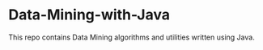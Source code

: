 Data-Mining-with-Java
=====================
This repo contains Data Mining algorithms and utilities written using Java.
